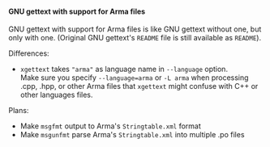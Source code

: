#### GNU gettext with support for Arma files

GNU gettext with support for Arma files is like GNU gettext without one, but only with one.
(Original GNU gettext's `README` file is still available as `README`).

Differences:
* `xgettext` takes `"arma"` as language name in `--language` option.  
  Make sure you specify `--language=arma` or `-L arma` when processing .cpp, .hpp, or other Arma files that `xgettext` might confuse with C++ or other languages files.

Plans:
* Make `msgfmt` output to Arma's `Stringtable.xml` format
* Make `msgunfmt` parse Arma's `Stringtable.xml` into multiple .po files
